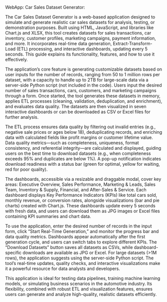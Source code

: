 WebApp: Car Sales Dataset Generator:

The Car Sales Dataset Generator is a web-based application designed to simulate and generate realistic car sales datasets for analysis, testing, or demonstration purposes. Built using HTML, JavaScript, and libraries like Chart.js and XLSX, this tool creates datasets for sales transactions, car inventory, customer profiles, marketing campaigns, payment information, and more. It incorporates real-time data generation, Extract-Transform-Load (ETL) processing, and interactive dashboards, updating every 5 seconds. This guide explains its functionality, features, and how to use it effectively.

The application’s core feature is generating customizable datasets based on user inputs for the number of records, ranging from 50 to 1 million rows per dataset, with a capacity to handle up to 2TB for large-scale data via a server-side Python script (not included in the code). Users input the desired number of sales transactions, cars, customers, and marketing campaigns through a form. Once started, the tool generates these datasets in memory, applies ETL processes (cleaning, validation, deduplication, and enrichment), and evaluates data quality. The datasets are then visualized in seven interactive dashboards or can be downloaded as CSV or Excel files for further analysis.

The ETL process ensures data quality by filtering out invalid entries (e.g., negative sale prices or ages below 18), deduplicating records, and enriching data with calculated fields like profit margins or customer lifetime value. Data quality metrics—such as completeness, uniqueness, format consistency, and referential integrity—are calculated and displayed, guiding users on the best time to download datasets (e.g., when completeness exceeds 95% and duplicates are below 1%). A pop-up notification indicates download readiness with a status bar (green for optimal, yellow for waiting, red for poor quality).

The dashboards, accessible via a resizable and draggable modal, cover key areas: Executive Overview, Sales Performance, Marketing & Leads, Sales Team, Inventory & Supply, Financial, and After-Sales & Service. Each dashboard displays Key Performance Indicators (KPIs) like total cars sold, monthly revenue, or conversion rates, alongside visualizations (bar and pie charts) created with Chart.js. These dashboards update every 5 seconds with fresh data, and users can download them as JPG images or Excel files containing KPI summaries and chart data.

To use the application, enter the desired number of records in the input form, click “Start Real-Time Generation,” and monitor the progress bar and data quality metrics. Dashboards appear automatically after the first generation cycle, and users can switch tabs to explore different KPIs. The “Download Datasets” button saves all datasets as CSVs, while dashboard-specific downloads are available as JPG or Excel. For large datasets (>1M rows), the application suggests using the server-side Python script. The tool’s real-time updates, quality checks, and interactive visualizations make it a powerful resource for data analysts and developers.

This application is ideal for testing data pipelines, training machine learning models, or simulating business scenarios in the automotive industry. Its flexibility, combined with robust ETL and visualization features, ensures users can generate and analyze high-quality, realistic datasets efficiently.
